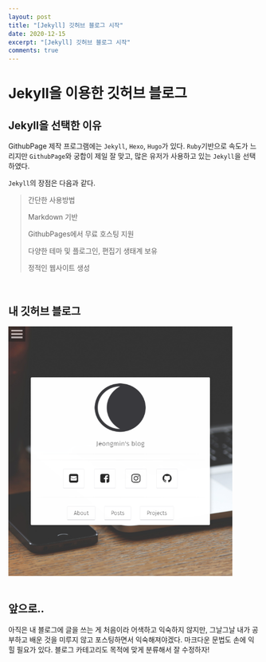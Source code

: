 ```yaml
---
layout: post
title: "[Jekyll] 깃허브 블로그 시작"
date: 2020-12-15
excerpt: "[Jekyll] 깃허브 블로그 시작"
comments: true
---
```


# <strong>Jekyll을 이용한 깃허브 블로그</strong> 

## <strong>Jekyll을 선택한 이유</strong>
GithubPage 제작 프로그램에는 `Jekyll`, `Hexo`, `Hugo`가 있다. `Ruby`기반으로 속도가 느리지만 `GithubPage`와 궁합이 제일 잘 맞고, 많은 유저가 사용하고 있는 `Jekyll`을 선택하였다.

`Jekyll`의 장점은 다음과 같다.
> <p>간단한 사용방법</p>
> <p>Markdown 기반</p>
> <p>GithubPages에서 무료 호스팅 지원</p>
> <p>다양한 테마 및 플로그인, 편집기 생태계 보유</p>
> <p>정적인 웹사이트 생성</p>
<br/>

## <strong>내 깃허브 블로그</strong>
<img src="../img/1.jpg.png" width="450px" height="500px">
</br></br>

## <strong>앞으로..</strong>
아직은 내 블로그에 글을 쓰는 게 처음이라 어색하고 익숙하지 않지만, 그날그날 내가 공부하고 배운 것을 미루지 않고 포스팅하면서 익숙해져야겠다. 마크다운 문법도 손에 익힐 필요가 있다. 블로그 카테고리도 목적에 맞게 분류해서 잘 수정하자!